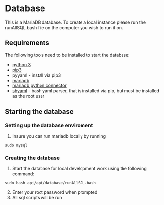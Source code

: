 # Database

This is a MariaDB database. To create a local instance please run the runAllSQL.bash file on the computer you wish to run it on. 

## Requirements

The following tools need to be installed to start the database:
* [python 3](https://www.python.org/)
* [pip3](https://pip.pypa.io/en/stable/installing/)
* pyyaml - install via pip3
* [mariadb](https://mariadb.com/downloads/)
* [mariadb python connector](https://mariadb.com/resources/blog/how-to-connect-python-programs-to-mariadb/s)
* [shyaml](https://github.com/0k/shyaml) - bash yaml parser, that is installed via pip, but must be installed as the root user

## Starting the database

### Setting up the database enviroment

1. Insure you can run mariadb locally by running
```
sudo mysql
```

### Creating the database

1. Start the database for local development work using the following command:
```
sudo bash api/api/database/runAllSQL.bash
```
2. Enter your root password when prompted
3. All sql scripts will be run